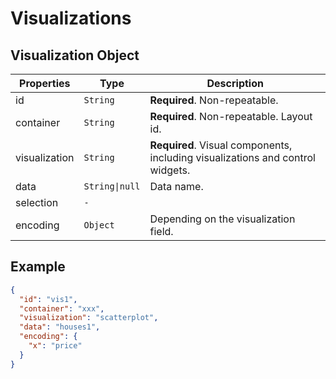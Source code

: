# Visualizations

## Visualization Object

| Properties | Type | Description |
| --- | --- | --- |
| id | `String` | **Required**. Non-repeatable. |
| container | `String` | **Required**. Non-repeatable. Layout id. |
| visualization | `String` | **Required**. Visual components, including visualizations and control widgets. |
| data | `String\|null` | Data name. |
| selection | `-` | |
| encoding | `Object` | Depending on the visualization field. |

## Example

```json
{
  "id": "vis1",
  "container": "xxx",
  "visualization": "scatterplot",
  "data": "houses1",
  "encoding": {
    "x": "price"
  }
}
```
